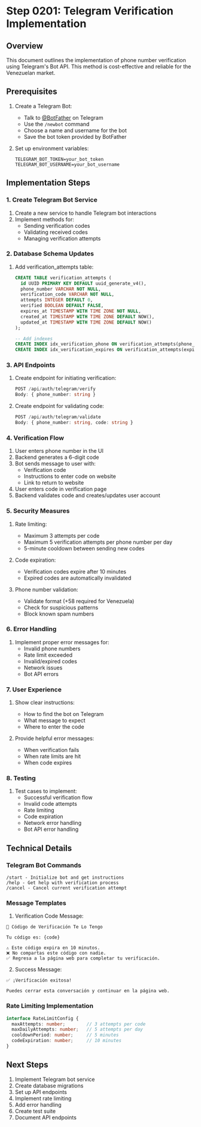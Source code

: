 # Step 0201: Telegram Verification Implementation

## Overview
This document outlines the implementation of phone number verification using Telegram's Bot API. This method is cost-effective and reliable for the Venezuelan market.

## Prerequisites
1. Create a Telegram Bot:
   - Talk to [@BotFather](https://t.me/botfather) on Telegram
   - Use the `/newbot` command
   - Choose a name and username for the bot
   - Save the bot token provided by BotFather

2. Set up environment variables:
   ```env
   TELEGRAM_BOT_TOKEN=your_bot_token
   TELEGRAM_BOT_USERNAME=your_bot_username
   ```

## Implementation Steps

### 1. Create Telegram Bot Service
1. Create a new service to handle Telegram bot interactions
2. Implement methods for:
   - Sending verification codes
   - Validating received codes
   - Managing verification attempts

### 2. Database Schema Updates
1. Add verification_attempts table:
   ```sql
   CREATE TABLE verification_attempts (
     id UUID PRIMARY KEY DEFAULT uuid_generate_v4(),
     phone_number VARCHAR NOT NULL,
     verification_code VARCHAR NOT NULL,
     attempts INTEGER DEFAULT 0,
     verified BOOLEAN DEFAULT FALSE,
     expires_at TIMESTAMP WITH TIME ZONE NOT NULL,
     created_at TIMESTAMP WITH TIME ZONE DEFAULT NOW(),
     updated_at TIMESTAMP WITH TIME ZONE DEFAULT NOW()
   );

   -- Add indexes
   CREATE INDEX idx_verification_phone ON verification_attempts(phone_number);
   CREATE INDEX idx_verification_expires ON verification_attempts(expires_at);
   ```

### 3. API Endpoints
1. Create endpoint for initiating verification:
   ```typescript
   POST /api/auth/telegram/verify
   Body: { phone_number: string }
   ```

2. Create endpoint for validating code:
   ```typescript
   POST /api/auth/telegram/validate
   Body: { phone_number: string, code: string }
   ```

### 4. Verification Flow
1. User enters phone number in the UI
2. Backend generates a 6-digit code
3. Bot sends message to user with:
   - Verification code
   - Instructions to enter code on website
   - Link to return to website
4. User enters code in verification page
5. Backend validates code and creates/updates user account

### 5. Security Measures
1. Rate limiting:
   - Maximum 3 attempts per code
   - Maximum 5 verification attempts per phone number per day
   - 5-minute cooldown between sending new codes

2. Code expiration:
   - Verification codes expire after 10 minutes
   - Expired codes are automatically invalidated

3. Phone number validation:
   - Validate format (+58 required for Venezuela)
   - Check for suspicious patterns
   - Block known spam numbers

### 6. Error Handling
1. Implement proper error messages for:
   - Invalid phone numbers
   - Rate limit exceeded
   - Invalid/expired codes
   - Network issues
   - Bot API errors

### 7. User Experience
1. Show clear instructions:
   - How to find the bot on Telegram
   - What message to expect
   - Where to enter the code

2. Provide helpful error messages:
   - When verification fails
   - When rate limits are hit
   - When code expires

### 8. Testing
1. Test cases to implement:
   - Successful verification flow
   - Invalid code attempts
   - Rate limiting
   - Code expiration
   - Network error handling
   - Bot API error handling

## Technical Details

### Telegram Bot Commands
```
/start - Initialize bot and get instructions
/help - Get help with verification process
/cancel - Cancel current verification attempt
```

### Message Templates
1. Verification Code Message:
```
🔐 Código de Verificación Te Lo Tengo

Tu código es: {code}

⚠️ Este código expira en 10 minutos.
❌ No compartas este código con nadie.
✅ Regresa a la página web para completar tu verificación.
```

2. Success Message:
```
✅ ¡Verificación exitosa!

Puedes cerrar esta conversación y continuar en la página web.
```

### Rate Limiting Implementation
```typescript
interface RateLimitConfig {
  maxAttempts: number;        // 3 attempts per code
  maxDailyAttempts: number;   // 5 attempts per day
  cooldownPeriod: number;     // 5 minutes
  codeExpiration: number;     // 10 minutes
}
```

## Next Steps
1. Implement Telegram bot service
2. Create database migrations
3. Set up API endpoints
4. Implement rate limiting
5. Add error handling
6. Create test suite
7. Document API endpoints 